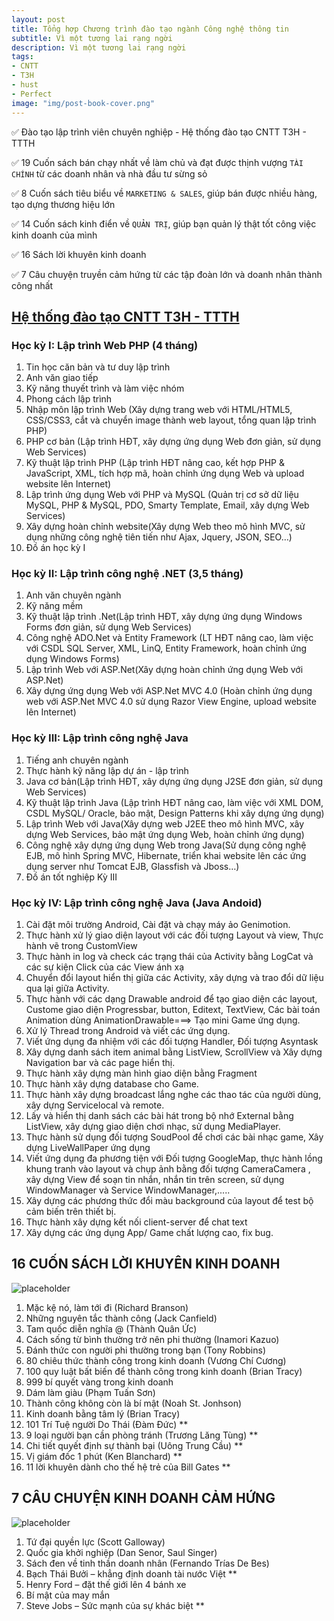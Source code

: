 ```yaml
---
layout: post
title: Tổng hợp Chương trình đào tạo ngành Công nghệ thông tin
subtitle: Vì một tương lai rạng ngời
description: Vì một tương lai rạng ngời
tags:
- CNTT
- T3H
- hust
- Perfect
image: "img/post-book-cover.png"
---
```


✅ Đào tạo lập trình viên chuyên nghiệp - Hệ thống đào tạo CNTT T3H - TTTH

✅ 19 Cuốn sách bán chạy nhất về làm chủ và đạt được thịnh vượng `TÀI CHÍNH` từ các doanh nhân và nhà đầu tư sừng sỏ

✅ 8 Cuốn sách tiêu biểu về `MARKETING & SALES`, giúp bán được nhiều hàng, tạo dựng thương hiệu lớn

✅ 14 Cuốn sách kinh điển về `QUẢN TRỊ`, giúp bạn quản lý thật tốt công việc kinh doanh của mình

✅ 16 Sách lời khuyên kinh doanh

✅ 7 Câu chuyện truyền cảm hứng từ các tập đoàn lớn và doanh nhân thành công nhất



## [Hệ thống đào tạo CNTT T3H - TTTH](http://t3h.edu.vn)

### Học kỳ I: Lập trình Web PHP (4 tháng)
1.	Tin học căn bản và tư duy lập trình
2.	Anh văn giao tiếp
3.	Kỹ năng thuyết trình và làm việc nhóm
4.	Phong cách lập trình
5.	Nhập môn lập trình Web (Xây dựng trang web với HTML/HTML5, CSS/CSS3, cắt và chuyển image thành web layout, tổng quan lập trình PHP)
6.	PHP cơ bản (Lập trình HĐT, xây dựng ứng dụng Web đơn giản, sử dụng Web Services)
7.	Kỹ thuật lập trình PHP (Lập trình HĐT nâng cao, kết hợp PHP & JavaScript, XML, tích hợp mã, hoàn chỉnh ứng dụng Web và upload website lên Internet)
8.	Lập trình ứng dụng Web với PHP và MySQL (Quản trị cơ sở dữ liệu MySQL, PHP & MySQL, PDO, Smarty Template, Email, xây dựng Web Services)
9.	Xây dựng hoàn chỉnh website(Xây dựng Web theo mô hình MVC, sử dụng những công nghệ tiên tiến như Ajax, Jquery, JSON, SEO…)
10.	Đồ án học kỳ I


### Học kỳ II: Lập trình công nghệ .NET (3,5 tháng)

1.	Anh văn chuyên ngành
2.	Kỹ năng mềm
3.	Kỹ thuật lập trình .Net(Lập trình HĐT, xây dựng ứng dụng Windows Forms đơn giản, sử dụng Web Services)
4.	Công nghệ ADO.Net và Entity Framework (LT HĐT nâng cao, làm việc với CSDL SQL Server, XML, LinQ, Entity Framework, hoàn chỉnh ứng dụng Windows Forms)
5.	Lập trình Web với ASP.Net(Xây dựng hoàn chỉnh ứng dụng Web với ASP.Net)
6.	Xây dựng ứng dụng Web với ASP.Net MVC 4.0 (Hoàn chỉnh ứng dụng web với ASP.Net MVC 4.0 sử dụng Razor View Engine, upload website lên Internet)


### Học kỳ III: Lập trình công nghệ Java

1.	Tiếng anh chuyên ngành
2.	Thực hành kỹ năng lập dự án - lập trình
3.	Java cơ bản(Lập trình HĐT, xây dựng ứng dụng J2SE đơn giản, sử dụng Web Services)
4.	Kỹ thuật lập trình Java (Lập trình HĐT nâng cao, làm việc với XML DOM, CSDL MySQL/ Oracle, bảo mật, Design Patterns khi xây dựng ứng dụng)
5.	Lập trình Web với Java(Xây dựng web J2EE theo mô hình MVC, xây dựng Web Services, bảo mật ứng dụng Web, hoàn chỉnh ứng dụng)
6.	Công nghệ xây dựng ứng dụng Web trong Java(Sử dụng công nghệ EJB, mô hình Spring MVC, Hibernate, triển khai website lên các ứng dụng server như Tomcat EJB, Glassfish và Jboss…)
7.	Đồ án tốt nghiệp Kỳ III

### Học kỳ IV: Lập trình công nghệ Java (Java Andoid)

1.	Cài đặt môi trường Android, Cài đặt và chạy máy ảo Genimotion.
2. Thực hành xử lý giao diện layout với các đối tượng Layout và view, Thực hành vẽ trong CustomView
3. Thực hành in log và check các trạng thái của Activity bằng LogCat và các sự kiện Click của các View ánh xạ
4. Chuyển đổi layout hiển thị giữa các Activity, xây dựng và trao đổi dữ liệu qua lại giữa Activity.
5. Thực hành với các dạng Drawable android để tạo giao diện các layout, Custome giao diện Progressbar, button, Editext, TextView, Các bài toán Animation dùng AnimationDrawable===> Tạo mini Game ứng dụng.
6. Xử lý Thread trong Android và viết các ứng dụng.
7. Viết ứng dụng đa nhiệm với các đối tượng Handler, Đối tượng Asyntask
8. Xây dựng danh sách item animal bằng ListView, ScrollView và Xây dựng Navigation bar và các page hiển thị.
9. Thực hành xây dựng màn hình giao diện bằng Fragment
10. Thực hành xây dựng database cho Game.
11. Thực hành xây dựng broadcast lắng nghe các thao tác của người dùng, xây dựng Servicelocal và remote.
12. Lấy và hiển thị danh sách các bài hát trong bộ nhớ External bằng ListView, xây dựng giao diện chơi nhạc, sử dụng MediaPlayer.
13. Thực hành sử dụng đối tượng SoudPool để chơi các bài nhạc game, Xây dựng LiveWallPaper ứng dụng
14. Viết ứng dụng đa phương tiện với Đối tượng GoogleMap, thực hành lồng khung tranh vào layout và chụp ảnh bằng đối tượng CameraCamera , xây dựng View để soạn tin nhắn, nhắn tin trên screen, sử dụng WindowManager và Service WindowManager,.....
15. Xây dựng các phương thức đổi màu background của layout để test bộ cảm biến trên thiết bị.
16. Thực hành xây dựng kết nối client-server để chat text
17. Xây dựng các ứng dụng App/ Game chất lượng cao, fix bug.

## 16 CUỐN SÁCH LỜI KHUYÊN KINH DOANH

![placeholder](http://boxxv.com/img/post-book-img5.png "16 Cuốn sách lời khuyên kinh doanh")

1.	Mặc kệ nó, làm tới đi (Richard Branson)
2.	Những nguyên tắc thành công (Jack Canfield)
3.	Tam quốc diễn nghĩa @ (Thành Quân Ức)
4.	Cách sống từ bình thường trở nên phi thường (Inamori Kazuo)
5.	Đánh thức con người phi thường trong bạn (Tony Robbins)
6.	80 chiêu thức thành công trong kinh doanh (Vương Chí Cương)
7.	100 quy luật bất biến để thành công trong kinh doanh (Brian Tracy)
8.	999 bí quyết vàng trong kinh doanh
9.	Dám làm giàu (Phạm Tuấn Sơn)
10.	Thành công không còn là bí mật (Noah St. Jonhson)
11.	Kinh doanh bằng tâm lý (Brian Tracy)
12.	101 Trí Tuệ người Do Thái (Đàm Đức) **
13.	9 loại người bạn cần phòng tránh (Trương Lăng Tùng) **
14.	Chi tiết quyết định sự thành bại (Uông Trung Cầu) **
15.	Vị giám đốc 1 phút (Ken Blanchard) **
16.	11 lời khuyên dành cho thế hệ trẻ của Bill Gates **

## 7 CÂU CHUYỆN KINH DOANH CẢM HỨNG

![placeholder](http://boxxv.com/img/post-book-img6.png "7 Câu chuyện kinh doanh cảm hứng")

1.	Tứ đại quyền lực (Scott Galloway)
2.	Quốc gia khởi nghiệp (Dan Senor, Saul Singer)
3.	Sách đen về tinh thần doanh nhân (Fernando Trías De Bes)
4.	Bạch Thái Bưởi – khẳng định doanh tài nước Việt **
5.	Henry Ford – đặt thế giới lên 4 bánh xe
6.	Bí mật của may mắn
7.	Steve Jobs – Sức mạnh của sự khác biệt **
